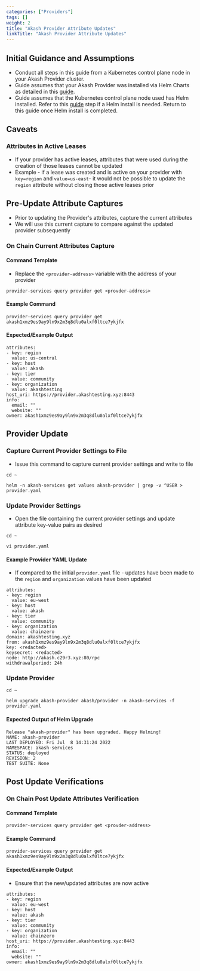 ```yaml
---
categories: ["Providers"]
tags: []
weight: 2
title: "Akash Provider Attribute Updates"
linkTitle: "Akash Provider Attribute Updates"
---
```


## Initial Guidance and Assumptions

- Conduct all steps in this guide from a Kubernetes control plane node in your Akash Provider cluster.
- Guide assumes that your Akash Provider was installed via Helm Charts as detailed in this [guide](/docs/providers/build-a-cloud-provider/akash-cli/helm-based-provider-persistent-storage-enablement/).
- Guide assumes that the Kubernetes control plane node used has Helm installed. Refer to this [guide](/docs/providers/build-a-cloud-provider/akash-cli/helm-based-provider-persistent-storage-enablement/#step-4-helm-installation-on-kubernetes-node) step if a Helm install is needed. Return to this guide once Helm install is completed.

## Caveats

### Attributes in Active Leases

- If your provider has active leases, attributes that were used during the creation of those leases cannot be updated
- Example - if a lease was created and is active on your provider with `key=region` and `value=us-east`- it would not be possible to update the `region` attribute without closing those active leases prior

## Pre-Update Attribute Captures

- Prior to updating the Provider's attributes, capture the current attributes
- We will use this current capture to compare against the updated provider subsequently

### On Chain Current Attributes Capture

#### Command Template

- Replace the `<provider-address>` variable with the address of your provider

```
provider-services query provider get <provder-address>
```

#### Example Command

```
provider-services query provider get akash1xmz9es9ay9ln9x2m3q8dlu0alxf0ltce7ykjfx
```

#### Expected/Example Output

```
attributes:
- key: region
  value: us-central
- key: host
  value: akash
- key: tier
  value: community
- key: organization
  value: akashtesting
host_uri: https://provider.akashtesting.xyz:8443
info:
  email: ""
  website: ""
owner: akash1xmz9es9ay9ln9x2m3q8dlu0alxf0ltce7ykjfx
```

## Provider Update

### Capture Current Provider Settings to File

- Issue this command to capture current provider settings and write to file

```
cd ~

helm -n akash-services get values akash-provider | grep -v ^USER > provider.yaml
```

### Update Provider Settings

- Open the file containing the current provider settings and update attribute key-value pairs as desired

```
cd ~

vi provider.yaml
```

#### Example Provider YAML Update

- If compared to the initial `provider.yaml` file - updates have been made to the `region` and `organization` values have been updated

```
attributes:
- key: region
  value: eu-west
- key: host
  value: akash
- key: tier
  value: community
- key: organization
  value: chainzero
domain: akashtesting.xyz
from: akash1xmz9es9ay9ln9x2m3q8dlu0alxf0ltce7ykjfx
key: <redacted>
keysecret: <redacted>
node: http://akash.c29r3.xyz:80/rpc
withdrawalperiod: 24h
```

### Update Provider

```
cd ~

helm upgrade akash-provider akash/provider -n akash-services -f provider.yaml
```

#### Expected Output of Helm Upgrade

```
Release "akash-provider" has been upgraded. Happy Helming!
NAME: akash-provider
LAST DEPLOYED: Fri Jul  8 14:31:24 2022
NAMESPACE: akash-services
STATUS: deployed
REVISION: 2
TEST SUITE: None
```

## Post Update Verifications

### On Chain Post Update Attributes Verification

#### Command Template

```
provider-services query provider get <provder-address>
```

#### Example Command

```
provider-services query provider get akash1xmz9es9ay9ln9x2m3q8dlu0alxf0ltce7ykjfx
```

#### Expected/Example Output

- Ensure that the new/updated attributes are now active

```
attributes:
- key: region
  value: eu-west
- key: host
  value: akash
- key: tier
  value: community
- key: organization
  value: chainzero
host_uri: https://provider.akashtesting.xyz:8443
info:
  email: ""
  website: ""
owner: akash1xmz9es9ay9ln9x2m3q8dlu0alxf0ltce7ykjfx
```
